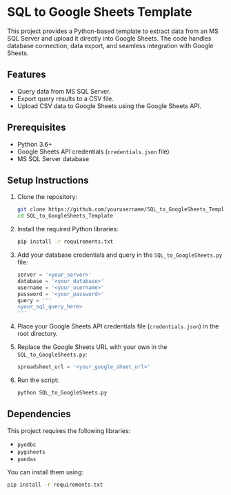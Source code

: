 # SQL to Google Sheets Template

This project provides a Python-based template to extract data from an MS SQL Server and upload it directly into Google Sheets. The code handles database connection, data export, and seamless integration with Google Sheets.

## Features
- Query data from MS SQL Server.
- Export query results to a CSV file.
- Upload CSV data to Google Sheets using the Google Sheets API.

## Prerequisites
- Python 3.6+
- Google Sheets API credentials (`credentials.json` file)
- MS SQL Server database

## Setup Instructions

1. Clone the repository:
    ```bash
    git clone https://github.com/yourusername/SQL_to_GoogleSheets_Template.git
    cd SQL_to_GoogleSheets_Template
    ```

2. Install the required Python libraries:
    ```bash
    pip install -r requirements.txt
    ```

3. Add your database credentials and query in the `SQL_to_GoogleSheets.py` file:
    ```python
    server = '<your_server>'
    database = '<your_database>'
    username = '<your_username>'
    password = '<your_password>'
    query = '''
    <your_sql_query_here>
    '''
    ```

4. Place your Google Sheets API credentials file (`credentials.json`) in the root directory.

5. Replace the Google Sheets URL with your own in the `SQL_to_GoogleSheets.py`:
    ```python
    spreadsheet_url = '<your_google_sheet_url>'
    ```

6. Run the script:
    ```bash
    python SQL_to_GoogleSheets.py
    ```

## Dependencies
This project requires the following libraries:
- `pyodbc`
- `pygsheets`
- `pandas`

You can install them using:
```bash
pip install -r requirements.txt
